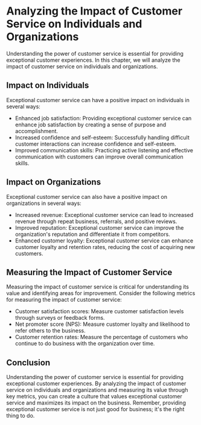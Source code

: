 Analyzing the Impact of Customer Service on Individuals and Organizations
=================================================================================================================================

Understanding the power of customer service is essential for providing exceptional customer experiences. In this chapter, we will analyze the impact of customer service on individuals and organizations.

Impact on Individuals
---------------------

Exceptional customer service can have a positive impact on individuals in several ways:

* Enhanced job satisfaction: Providing exceptional customer service can enhance job satisfaction by creating a sense of purpose and accomplishment.
* Increased confidence and self-esteem: Successfully handling difficult customer interactions can increase confidence and self-esteem.
* Improved communication skills: Practicing active listening and effective communication with customers can improve overall communication skills.

Impact on Organizations
-----------------------

Exceptional customer service can also have a positive impact on organizations in several ways:

* Increased revenue: Exceptional customer service can lead to increased revenue through repeat business, referrals, and positive reviews.
* Improved reputation: Exceptional customer service can improve the organization's reputation and differentiate it from competitors.
* Enhanced customer loyalty: Exceptional customer service can enhance customer loyalty and retention rates, reducing the cost of acquiring new customers.

Measuring the Impact of Customer Service
----------------------------------------

Measuring the impact of customer service is critical for understanding its value and identifying areas for improvement. Consider the following metrics for measuring the impact of customer service:

* Customer satisfaction scores: Measure customer satisfaction levels through surveys or feedback forms.
* Net promoter score (NPS): Measure customer loyalty and likelihood to refer others to the business.
* Customer retention rates: Measure the percentage of customers who continue to do business with the organization over time.

Conclusion
----------

Understanding the power of customer service is essential for providing exceptional customer experiences. By analyzing the impact of customer service on individuals and organizations and measuring its value through key metrics, you can create a culture that values exceptional customer service and maximizes its impact on the business. Remember, providing exceptional customer service is not just good for business; it's the right thing to do.
